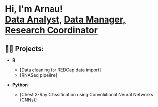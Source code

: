 <h1>Hi, I'm Arnau! <br/><a href="https://github.com/arnaumariscal">Data Analyst</a>, <a href="www.linkedin.com/in/mariscalarnau">Data Manager, Research Coordinator</a>

<h2>👨‍💻 Projects:</h2>

- <b>R </b>
  - [Data cleaning for REDCap data import]
  - [RNASeq pipeline]

- <b>Python</b>
  - [Chest X-Ray Classification using Convolutional Neural Networks (CNNs)]

[orcid]: https://orcid.org/0009-0000-3729-2068
[linkedin]: www.linkedin.com/in/mariscalarnau
